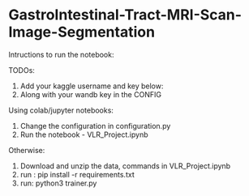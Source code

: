 # GastroIntestinal-Tract-MRI-Scan-Image-Segmentation

Intructions to run the notebook:

TODOs:
1. Add your kaggle username and key below:
2. Along with your wandb key in the CONFIG

Using colab/jupyter notebooks:
1. Change the configuration in configuration.py
2. Run the notebook - VLR_Project.ipynb

Otherwise:
1. Download and unzip the data, commands in VLR_Project.ipynb
2. run : pip install -r requirements.txt
3. run: python3 trainer.py
